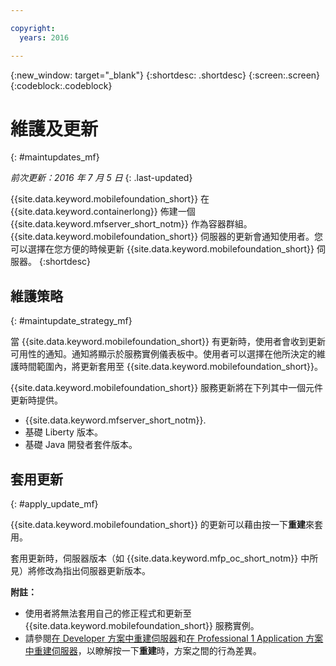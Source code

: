 ```yaml
---

copyright:
  years: 2016

---
```


{:new_window: target="_blank"}
{:shortdesc: .shortdesc}
{:screen:.screen}
{:codeblock:.codeblock}

# 維護及更新
{: #maintupdates_mf}

*前次更新：2016 年 7 月 5 日*
{: .last-updated}

{{site.data.keyword.mobilefoundation_short}} 在 {{site.data.keyword.containerlong}} 佈建一個 {{site.data.keyword.mfserver_short_notm}} 作為容器群組。{{site.data.keyword.mobilefoundation_short}} 伺服器的更新會通知使用者。您可以選擇在您方便的時候更新 {{site.data.keyword.mobilefoundation_short}} 伺服器。
{:shortdesc}

## 維護策略
{: #maintupdate_strategy_mf}

當 {{site.data.keyword.mobilefoundation_short}} 有更新時，使用者會收到更新可用性的通知。通知將顯示於服務實例儀表板中。使用者可以選擇在他所決定的維護時間範圍內，將更新套用至 {{site.data.keyword.mobilefoundation_short}}。

{{site.data.keyword.mobilefoundation_short}} 服務更新將在下列其中一個元件更新時提供。

* {{site.data.keyword.mfserver_short_notm}}.
* 基礎 Liberty 版本。
* 基礎 Java 開發者套件版本。


## 套用更新
{: #apply_update_mf}

{{site.data.keyword.mobilefoundation_short}} 的更新可以藉由按一下**重建**來套用。

套用更新時，伺服器版本（如 {{site.data.keyword.mfp_oc_short_notm}} 中所見）將修改為指出伺服器更新版本。

**附註：**
* 使用者將無法套用自己的修正程式和更新至 {{site.data.keyword.mobilefoundation_short}} 服務實例。
* 請參閱[在 Developer 方案中重建伺服器](c_using_mfs_p1.html#recreate_mobilefoundation_p1)和[在 Professional 1 Application 方案中重建伺服器](c_using_mfs_p2.html#recreate_mobilefoundation_p2)，以瞭解按一下**重建**時，方案之間的行為差異。
